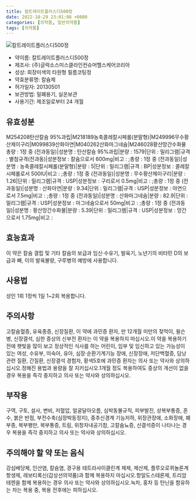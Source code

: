 ```yaml
---
title: 칼트레이트플러스디500정
date: 2022-10-29 23:01:08 +0800
categories: [의약품, 일반의약품]
tags: [의약품]
---
```

![칼트레이트플러스디500정](https://nedrug.mfds.go.kr/pbp/cmn/itemImageDownload/1NCzXnoXF08)

- 약이름: 칼트레이트플러스디500정
- 제조사: (주)글락소스미스클라인컨슈머헬스케어코리아
- 성상: 회장미색의 타원형 필름코팅정
- 약효분류명: 칼슘제
- 허가일자: 20130501
- 보관방법: 밀폐용기, 실온보관
- 사용기간: 제조일로부터 24 개월
## 유효성분
M254208탄산칼슘 95%과립|M218189농축콜레칼시페롤(분말형)|M249996무수황산제이구리|M099839산화아연|M040262산화마그네슘|M246028황산망간수화물
총량 : 1정 중 (전과동일)|성분명 : 탄산칼슘 95%과립|분량 : 1579|단위 : 밀리그램|규격 : 별첨규격(전과동)|성분정보 : 칼슘으로서 600mg|비고 : ;총량 : 1정 중 (전과동일)|성분명 : 농축콜레칼시페롤(분말형)|분량 : 5|단위 : 밀리그램|규격 : BP|성분정보 : 콜레칼시페롤로서 500IU|비고 : ;총량 : 1정 중 (전과동일)|성분명 : 무수황산제이구리|분량 : 1.26|단위 : 밀리그램|규격 : USP|성분정보 : 구리로서 0.5mg|비고 : ;총량 : 1정 중 (전과동일)|성분명 : 산화아연|분량 : 9.34|단위 : 밀리그램|규격 : USP|성분정보 : 아연으로서 7.5mg|비고 : ;총량 : 1정 중 (전과동일)|성분명 : 산화마그네슘|분량 : 82.9|단위 : 밀리그램|규격 : USP|성분정보 : 마그네슘으로서 50mg|비고 : ;총량 : 1정 중 (전과동일)|성분명 : 황산망간수화물|분량 : 5.39|단위 : 밀리그램|규격 : USP|성분정보 : 망간으로서 1.75mg|비고 :
## 효능효과
이 약은 칼슘 결핍 및 기타 칼슘의 보급과 임신·수유기, 발육기, 노년기의 비타민 D의 보급과 뼈, 이의 발육불량, 구루병의 예방에 사용합니다.
## 사용법
성인 1회 1정씩 1일 1~2회 복용합니다.
## 주의사항
고칼슘혈증, 유육종증, 신장질환, 이 약에 과민증 환자, 만 12개월 미만의 젖먹이, 윌슨병, 신장결석, 심한 증상의 신부전 환자는 이 약을 복용하지 마십시오.이 약을 복용하기 전에 햇빛을 많이 보고 정상적인 식사를 하는 어린이, 임부 및 임신하고 있는 가능성이 있는 여성, 수유부, 미숙아, 유아, 심장·순환기계기능 장애, 신장장애, 저단백혈증, 담낭관련 질환, 간질환, 신장결석 경험자, 황색5호에 과민증 환자는 의사 또는 약사와 상의하십시오.정해진 용법과 용량을 잘 지키십시오.1개월 정도 복용하여도 증상의 개선이 없을 경우 복용을 즉각 중지하고 의사 또는 약사와 상의하십시오.
## 부작용
구역, 구토, 설사, 변비, 저혈압, 얼굴달아오름, 심박동불규칙, 피부발진, 상복부통증, 혼수, 붉은 반점, 부전수축(심장박동정지), 중추신경계 기능저하, 위장관장애, 소화장애, 폐부종, 복부팽만, 복부통증, 트림, 위창자내공기참, 고칼슘뇨증, 신결석증이 나타나는 경우 복용을 즉각 중지하고 의사 또는 약사와 상의하십시오.
## 주의해야 할 약 또는 음식
강심배당체, 인산염, 칼슘염, 경구용 테트라사이클린계 제제, 제산제, 플루오로퀴놀론계 항생제, 레보티록신(갑상선의약품)과 함께 복용하지 마십시오.항알도스테론제, 트리암테렌을 함께 복용하는 경우 의사 또는 약사와 상의하십시오.녹차, 홍차 등 탄닌을 함유하는 차는 복용 중, 복용 전후에는 피하십시오.
